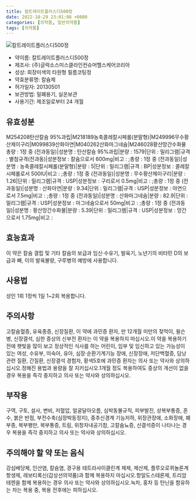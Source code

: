 ```yaml
---
title: 칼트레이트플러스디500정
date: 2022-10-29 23:01:08 +0800
categories: [의약품, 일반의약품]
tags: [의약품]
---
```

![칼트레이트플러스디500정](https://nedrug.mfds.go.kr/pbp/cmn/itemImageDownload/1NCzXnoXF08)

- 약이름: 칼트레이트플러스디500정
- 제조사: (주)글락소스미스클라인컨슈머헬스케어코리아
- 성상: 회장미색의 타원형 필름코팅정
- 약효분류명: 칼슘제
- 허가일자: 20130501
- 보관방법: 밀폐용기, 실온보관
- 사용기간: 제조일로부터 24 개월
## 유효성분
M254208탄산칼슘 95%과립|M218189농축콜레칼시페롤(분말형)|M249996무수황산제이구리|M099839산화아연|M040262산화마그네슘|M246028황산망간수화물
총량 : 1정 중 (전과동일)|성분명 : 탄산칼슘 95%과립|분량 : 1579|단위 : 밀리그램|규격 : 별첨규격(전과동)|성분정보 : 칼슘으로서 600mg|비고 : ;총량 : 1정 중 (전과동일)|성분명 : 농축콜레칼시페롤(분말형)|분량 : 5|단위 : 밀리그램|규격 : BP|성분정보 : 콜레칼시페롤로서 500IU|비고 : ;총량 : 1정 중 (전과동일)|성분명 : 무수황산제이구리|분량 : 1.26|단위 : 밀리그램|규격 : USP|성분정보 : 구리로서 0.5mg|비고 : ;총량 : 1정 중 (전과동일)|성분명 : 산화아연|분량 : 9.34|단위 : 밀리그램|규격 : USP|성분정보 : 아연으로서 7.5mg|비고 : ;총량 : 1정 중 (전과동일)|성분명 : 산화마그네슘|분량 : 82.9|단위 : 밀리그램|규격 : USP|성분정보 : 마그네슘으로서 50mg|비고 : ;총량 : 1정 중 (전과동일)|성분명 : 황산망간수화물|분량 : 5.39|단위 : 밀리그램|규격 : USP|성분정보 : 망간으로서 1.75mg|비고 :
## 효능효과
이 약은 칼슘 결핍 및 기타 칼슘의 보급과 임신·수유기, 발육기, 노년기의 비타민 D의 보급과 뼈, 이의 발육불량, 구루병의 예방에 사용합니다.
## 사용법
성인 1회 1정씩 1일 1~2회 복용합니다.
## 주의사항
고칼슘혈증, 유육종증, 신장질환, 이 약에 과민증 환자, 만 12개월 미만의 젖먹이, 윌슨병, 신장결석, 심한 증상의 신부전 환자는 이 약을 복용하지 마십시오.이 약을 복용하기 전에 햇빛을 많이 보고 정상적인 식사를 하는 어린이, 임부 및 임신하고 있는 가능성이 있는 여성, 수유부, 미숙아, 유아, 심장·순환기계기능 장애, 신장장애, 저단백혈증, 담낭관련 질환, 간질환, 신장결석 경험자, 황색5호에 과민증 환자는 의사 또는 약사와 상의하십시오.정해진 용법과 용량을 잘 지키십시오.1개월 정도 복용하여도 증상의 개선이 없을 경우 복용을 즉각 중지하고 의사 또는 약사와 상의하십시오.
## 부작용
구역, 구토, 설사, 변비, 저혈압, 얼굴달아오름, 심박동불규칙, 피부발진, 상복부통증, 혼수, 붉은 반점, 부전수축(심장박동정지), 중추신경계 기능저하, 위장관장애, 소화장애, 폐부종, 복부팽만, 복부통증, 트림, 위창자내공기참, 고칼슘뇨증, 신결석증이 나타나는 경우 복용을 즉각 중지하고 의사 또는 약사와 상의하십시오.
## 주의해야 할 약 또는 음식
강심배당체, 인산염, 칼슘염, 경구용 테트라사이클린계 제제, 제산제, 플루오로퀴놀론계 항생제, 레보티록신(갑상선의약품)과 함께 복용하지 마십시오.항알도스테론제, 트리암테렌을 함께 복용하는 경우 의사 또는 약사와 상의하십시오.녹차, 홍차 등 탄닌을 함유하는 차는 복용 중, 복용 전후에는 피하십시오.
